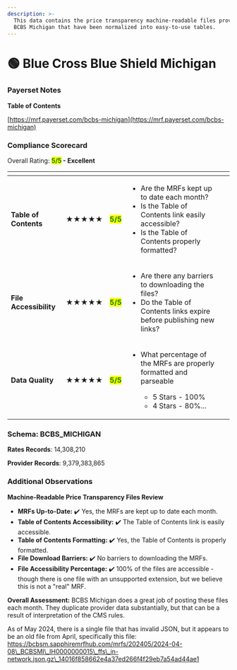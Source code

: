 ```yaml
---
description: >-
  This data contains the price transparency machine-readable files provided by
  BCBS Michigan that have been normalized into easy-to-use tables.
---
```


# 🟢 Blue Cross Blue Shield Michigan

### Payerset Notes

**Table of Contents**

[https://mrf.payerset.com/bcbs-michigan](https://mrf.payerset.com/bcbs-michigan)

### Compliance Scorecard

Overall Rating: <mark style="color:green;">**5/5**</mark>**&#x20;- Excellent**

<table data-view="cards"><thead><tr><th></th><th></th><th></th><th></th><th data-hidden data-card-cover data-type="files"></th></tr></thead><tbody><tr><td><strong>Table of Contents</strong></td><td><strong>★★★★★</strong></td><td><mark style="color:green;"><strong>5/5</strong></mark></td><td><ul><li>Are the MRFs kept up to date each month? </li><li>Is the Table of Contents link easily accessible?</li><li>Is the Table of Contents properly formatted?</li></ul></td><td></td></tr><tr><td><strong>File Accessibility</strong></td><td><strong>★★★★★</strong></td><td><mark style="color:green;"><strong>5/5</strong></mark></td><td><ul><li>Are there any barriers to downloading the files?</li><li>Do the Table of Contents links expire before publishing new links?</li></ul></td><td></td></tr><tr><td><strong>Data Quality</strong></td><td><strong>★★★★★</strong></td><td><mark style="color:green;"><strong>5/5</strong></mark></td><td><ul><li><p>What percentage of the MRFs are properly formatted and parseable</p><ul><li>5 Stars - 100%</li><li>4 Stars - 80%...</li></ul></li></ul></td><td></td></tr></tbody></table>

### Schema: BCBS\_MICHIGAN

**Rates Records**: 14,308,210

**Provider Records**: 9,379,383,865

### Additional Observations

**Machine-Readable Price Transparency Files Review**

* **MRFs Up-to-Date:** ✔️ Yes, the MRFs are kept up to date each month.
* **Table of Contents Accessibility:** ✔️ The Table of Contents link is easily accessible.
* **Table of Contents Formatting:** ✔️ Yes, the Table of Contents is properly formatted.
* **File Download Barriers:** ✔️ No barriers to downloading the MRFs.
* **File Accessibility Percentage:** ✔️ 100% of the files are accessible - though there is one file with an unsupported extension, but we believe this is not a "real" MRF.

**Overall Assessment:** BCBS Michigan does a great job of posting these files each month. They duplicate provider data substantially, but that can be a result of interpretation of the CMS rules.

As of May 2024, there is a single file that has invalid JSON, but it appears to be an old file from April, specifically this file: https://bcbsm.sapphiremrfhub.com/mrfs/202405/2024-04-08\_BCBSMI\_IH0000000015\_ffs\_in-network.json.gz\_14016f858662e4a37ed266f4f29eb7a54ad44ae1
